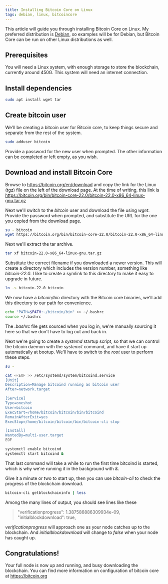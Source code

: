 ```yaml
---
title: Installing Bitcoin Core on Linux
tags: debian, linux, bitcoincore
---
```


This article will guide you through installing Bitcoin Core on Linux. My preferred distribution is
[Debian](https://www.debian.org), so examples will be for Debian, but Bitcoin Core can be run on
other Linux distributions as well.

## Prerequisites
You will need a Linux system, with enough storage to store the blockchain, currently around 450G.
This system will need an internet connection.

## Install dependencies
```bash
sudo apt install wget tar
```

## Create bitcoin user
We'll be creating a bitcoin user for Bitcoin core, to keep things secure and separate from the rest
of the system.

```bash
sudo adduser bitcoin
```

Provide a password for the new user when prompted. The other information can be completed or left
empty, as you wish.

## Download and install Bitcoin Core
Browse to https://bitcoin.org/en/download and copy the link for the Linux (tgz) file on the left of
the download page. At the time of writing, this link is
https://bitcoin.org/bin/bitcoin-core-22.0/bitcoin-22.0-x86_64-linux-gnu.tar.gz

Next we'll switch to the *bitcoin* user and download the file using *wget*. Provide the password
when prompted, and substitute the URL for the one you copied from the download page.

```bash
su - bitcoin
wget https://bitcoin.org/bin/bitcoin-core-22.0/bitcoin-22.0-x86_64-linux-gnu.tar.gz
```

Next we'll extract the tar archive.

```bash
tar xf bitcoin-22.0-x86_64-linux-gnu.tar.gz
```

Substitute the correct filename if you downloaded a newer version.
This will create a directory which includes the version number, something like _bitcoin-22.0_.
I like to create a symlink to this directory to make it easy to upgrade in future.

```bash
ln -s bitcoin-22.0 bitcoin
```

We now have a _bitcoin/bin_ directory with the Bitcoin core binaries, we'll add this directory to our
path for convenience.

```bash
echo "PATH=$PATH:~/bitcoin/bin" >> ~/.bashrc
source ~/.bashrc
```

The _.bashrc_ file gets sourced when you log in, we're manually sourcing it here so that we don't have to log
out and back in.

Next we're going to create a *systemd* startup script, so that we can control the bitcoin daemon with the _systemct_ command,
and have it start up automatically at bootup. We'll have to switch to the *root* user to perform these steps.

```bash
su -

cat <<EOF >> /etc/systemd/system/bitcoind.service
[Unit]
Description=Manage bitcoind running as bitcoin user
After=network.target

[Service]
Type=oneshot
User=bitcoin
ExecStart=/home/bitcoin/bitcoin/bin/bitcoind
RemainAfterExit=yes
ExecStop=/home/bitcoin/bitcoin/bin/bitcoin-cli stop

[Install]
WantedBy=multi-user.target
EOF

systemctl enable bitcoind
systemctl start bitcoind &
```

That last command will take a while to run the first time bitcoind is started, which is why we're running it in the background
with *&*.

Give it a minute or two to start up, then you can use *bitcoin-cli* to check the progress of the blockchain download.

```bash
bitcoin-cli getblockchaininfo | less
```

Among the many lines of output, you should see lines like these

> "verificationprogress": 1.387586886309934e-09,
> "initialblockdownload": true,

*verificationprogress* will approach one as your node catches up to the blockchain. And *initialblockdownload* will change to *false* when your node has caught up.

## Congratulations!
Your full node is now up and running, and busy downloading the blockchain. You can find more information on
configuration of bitcoin core at https://bitcoin.org

